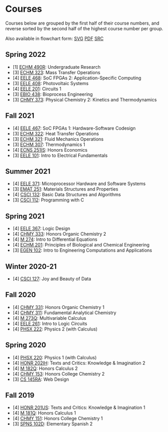 # Courses

Courses below are grouped by the first half of their course numbers,
and reverse sorted by the second half of the highest course number per
group.

Also available in flowchart form:
[SVG](/doc/courses_current.svg) [PDF](/doc/courses_current.pdf) [SRC](https://git.sr.ht/%7Elearax/courses-flowchart)

## Spring 2022

- [1] [ECHM 490R](http://catalog.montana.edu/search/?P=%22ECHM%20490R%22): Undergraduate Research
- [3] [ECHM 323](http://catalog.montana.edu/search/?P=%22ECHM%20323%22): Mass Transfer Operations
- [4] [EELE 468](http://catalog.montana.edu/search/?P=%22EELE%20468%22): SoC FPGAs 2: Application-Specific Computing
- [3] [EELE 408](http://catalog.montana.edu/search/?P=%22EELE%20408%22): Photovoltaic Systems
- [4] [EELE 201](http://catalog.montana.edu/search/?P=%22EELE%20201%22): Circuits 1
- [3] [EBIO 438](http://catalog.montana.edu/search/?P=%22EBIO%20438%22): Bioprocess Engineering
- [3] [CHMY 373](http://catalog.montana.edu/search/?P=%22CHMY%20373%22): Physical Chemistry 2: Kinetics and Thermodynamics

## Fall 2021

- [4] [EELE 467](http://catalog.montana.edu/search/?P=%22EELE%20467%22): SoC FPGAs 1: Hardware-Software Codesign
- [3] [ECHM 322](http://catalog.montana.edu/search/?P=%22ECHM%20322%22): Heat Transfer Operations
- [3] [ECHM 321](http://catalog.montana.edu/search/?P=%22ECHM%20321%22): Fluid Mechanics Operations
- [3] [ECHM 307](http://catalog.montana.edu/search/?P=%22ECHM%20307%22): Thermodynamics 1
- [4] [ECNS 251IS](http://catalog.montana.edu/search/?P=%22ECNS%20251IS%22): Honors Economics
- [3] [EELE 101](http://catalog.montana.edu/search/?P=%22EELE%20101%22): Intro to Electrical Fundamentals

## Summer 2021

- [4] [EELE 371](http://catalog.montana.edu/search/?P=%22EELE%20371%22): Microprocessor Hardware and Software Systems
- [3] [EMAT 251](http://catalog.montana.edu/search/?P=%22EMAT%20251%22): Materials Structures and Properties
- [4] [CSCI 132](http://catalog.montana.edu/search/?P=%22CSCI%20132%22): Basic Data Structures and Algorithms
- [3] [CSCI 112](http://catalog.montana.edu/search/?P=%22CSCI%20112%22): Programming with C

## Spring 2021

- [4] [EELE 367](http://catalog.montana.edu/search/?P=%22EELE%20367%22): Logic Design
- [4] [CHMY 333](http://catalog.montana.edu/search/?P=%22CHMY%20333%22): Honors Organic Chemistry 2
- [4] [M 274](http://catalog.montana.edu/search/?P=%22M%20274%22): Intro to Differential Equations
- [4] [ECHM 201](http://catalog.montana.edu/search/?P=%22ECHM%20201%22): Principles of Biological and Chemical Engineering
- [3] [EGEN 102](http://catalog.montana.edu/search/?P=%22EGEN%20102%22): Intro to Engineering Computations and Applications

## Winter 2020-21

- [4] [CSCI 127](http://catalog.montana.edu/search/?P=%22CSCI%20127%22): Joy and Beauty of Data

## Fall 2020

- [4] [CHMY 331](http://catalog.montana.edu/search/?P=%22CHMY%20331%22): Honors Organic Chemistry 1
- [4] [CHMY 311](http://catalog.montana.edu/search/?P=%22CHMY%20311%22): Fundamental Analytical Chemistry
- [4] [M 273Q](http://catalog.montana.edu/search/?P=%22M%20273Q%22): Multivariable Calculus
- [4] [EELE 261](http://catalog.montana.edu/search/?P=%22EELE%20261%22): Intro to Logic Circuits
- [4] [PHSX 222](http://catalog.montana.edu/search/?P=%22PHSX%20222%22): Physics 2 (with Calculus)

## Spring 2020

- [4] [PHSX 220](http://catalog.montana.edu/search/?P=%22PHSX%20220%22): Physics 1 (with Calculus)
- [4] [HONR 202IH](http://catalog.montana.edu/search/?P=%22HONR%20202IH%22): Texts and Critics: Knowledge & Imagination 2
- [4] [M 182Q](http://catalog.montana.edu/search/?P=%22M%20182Q%22): Honors Calculus 2
- [4] [CHMY 153](http://catalog.montana.edu/search/?P=%22CHMY%20153%22): Honors College Chemistry 2
- [3] [CS 145RA](http://catalog.montana.edu/search/?P=%22CS%20145RA%22): Web Design

## Fall 2019

- [4] [HONR 201US](http://catalog.montana.edu/search/?P=%22HONR%20201US%22): Texts and Critics: Knowledge & Imagination 1
- [4] [M 181Q](http://catalog.montana.edu/search/?P=%22M%20181Q%22): Honors Calculus 1
- [4] [CHMY 151](http://catalog.montana.edu/search/?P=%22CHMY%20151%22): Honors College Chemistry 1
- [3] [SPNS 102D](http://catalog.montana.edu/search/?P=%22SPNS%20102D%22): Elementary Spanish 2
